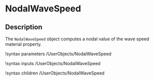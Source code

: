 # NodalWaveSpeed

## Description

The `NodalWaveSpeed` object computes a nodal value of the
wave speed material property.


!syntax parameters /UserObjects/NodalWaveSpeed

!syntax inputs /UserObjects/NodalWaveSpeed

!syntax children /UserObjects/NodalWaveSpeed
